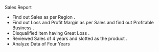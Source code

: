 Sales Report 
* Find out Sales as per Region .
* Find out Loss and Profit Margin as per Sales and find out Profitable Business .
* Disqualified item having Great Loss .
* Reviewed Sales of 4 years and slotted as the product .
* Analyze Data of Four Years
